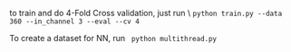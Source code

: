 to train and do 4-Fold Cross validation, just run \\
```python train.py --data 360 --in_channel 3 --eval --cv 4```

To create a dataset for NN, run ``` python multithread.py```

